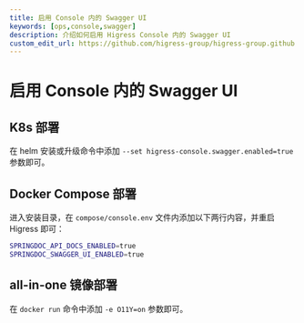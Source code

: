 ```yaml
---
title: 启用 Console 内的 Swagger UI
keywords: [ops,console,swagger]
description: 介绍如何启用 Higress Console 内的 Swagger UI
custom_edit_url: https://github.com/higress-group/higress-group.github.io/blob/main/src/content/docs/latest/zh-cn/ops/how-tos/enable-swagger.md
---
```

# 启用 Console 内的 Swagger UI

## K8s 部署

在 helm 安装或升级命令中添加 `--set higress-console.swagger.enabled=true` 参数即可。

## Docker Compose 部署

进入安装目录，在 `compose/console.env` 文件内添加以下两行内容，并重启 Higress 即可：

```bash
SPRINGDOC_API_DOCS_ENABLED=true
SPRINGDOC_SWAGGER_UI_ENABLED=true
```

## all-in-one 镜像部署

在 `docker run` 命令中添加 `-e O11Y=on` 参数即可。

